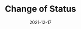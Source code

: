 ---
slug: /pages/v-policies-for-schools-abroad/middlebury-college-policies/change-of-status
date: 2021-12-17
title: Change of Status
---